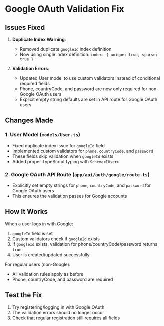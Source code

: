 # Google OAuth Validation Fix

## Issues Fixed

1. **Duplicate Index Warning**:

   - Removed duplicate `googleId` index definition
   - Now using single index definition: `index: { unique: true, sparse: true }`

2. **Validation Errors**:
   - Updated User model to use custom validators instead of conditional required fields
   - Phone, countryCode, and password are now only required for non-Google OAuth users
   - Explicit empty string defaults are set in API route for Google OAuth users

## Changes Made

### 1. User Model (`models/User.ts`)

- Fixed duplicate index issue for `googleId` field
- Implemented custom validators for `phone`, `countryCode`, and `password`
- These fields skip validation when `googleId` exists
- Added proper TypeScript typing with `Schema<IUser>`

### 2. Google OAuth API Route (`app/api/auth/google/route.ts`)

- Explicitly set empty strings for `phone`, `countryCode`, and `password` for Google OAuth users
- This ensures the validation passes for Google accounts

## How It Works

When a user logs in with Google:

1. `googleId` field is set
2. Custom validators check if `googleId` exists
3. If `googleId` exists, validation for phone/countryCode/password returns `true`
4. User is created/updated successfully

For regular users (non-Google):

- All validation rules apply as before
- Phone, countryCode, and password are required

## Test the Fix

1. Try registering/logging in with Google OAuth
2. The validation errors should no longer occur
3. Check that regular registration still requires all fields
